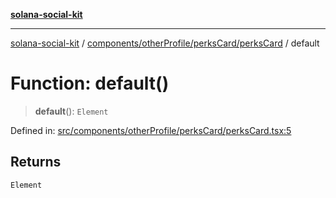 [**solana-social-kit**](../../../../../README.md)

***

[solana-social-kit](../../../../../README.md) / [components/otherProfile/perksCard/perksCard](../README.md) / default

# Function: default()

> **default**(): `Element`

Defined in: [src/components/otherProfile/perksCard/perksCard.tsx:5](https://github.com/SendArcade/solana-social-starter/blob/98f94bb63d3814df24512365f6ae706d273e698f/src/components/otherProfile/perksCard/perksCard.tsx#L5)

## Returns

`Element`
